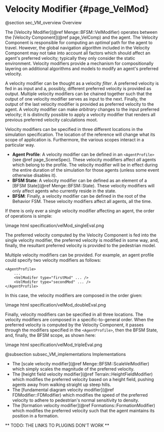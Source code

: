 Velocity Modifier {#page_VelMod}
=================

@section sec_VM_overview Overview

The [Velocity Modifier](@ref Menge::BFSM::VelModifier) operates between the [Velocity Component](@ref page_VelComp) and the agent.  The Velocity Component is responsible for computing an *optimal* path for the agent to travel.  However, the global navigation algorithm included in the Velocity Component may not take into account all factors which should affect an agent's preferred velocity; typically they only consider the static environment.  Velocity modifiers provide a mechanism for compositionally layering on additional algorithms and models to modify an agent's preferred velocity.

A velocity modifier can be thought as a velocity *filter*.  A preferred velocity is fed in as input and a, possibly, different preferred velocity is provided as output.  Multiple velocity modifiers can be chained together such that the output of one velocity modifier serves as input to the next. Finally, the output of the last velocity modifier is provided as preferred velocity to the agent.  A velocity modifier can make *arbitrary* changes to the input preferred velocity; it is distinctly possible to apply a velocity modifier that renders all previous preferred velocity calculations moot.

Velocity modifiers can be specified in three different locations in the simulation specification.  The location of the reference will change what its scope of application is.  Furthermore, the various scopes interact in a particular way.

- __Agent Profile__: A velocity modifier can be defined in an `<AgentProfile>` (see @ref page_SceneSpec).  These velocity modifiers affect *all* agents which belong to the profile.  The velocity modifier will be in effect during the entire duration of the simulation for those agents (unless some event otherwise disables it).
- __BFSM State__: A velocity modifier can be defined as an element of a [BFSM State](@ref Menge::BFSM::State).  These velocity modifiers will only affect agents who currently reside in the state.
- __BFSM__: Finally, a velocity modifier can be defined in the root of the Behavior FSM.  These velocity modifiers affect all agents, all the time.

If there is only ever a single velocity modifier affecting an agent, the order of operations is simple:

\image html specification/velMod_singleEval.png

The preferred velocity computed by the Velocity Component is fed into the single velocity modifier, the preferred velocity is modified in some way, and, finally, the resultant preferred velocity is provided to the pedestrian model.

Multiple velocity modifiers can be provided.  For example, an agent profile could specify two velocity modifiers as follows:

	<AgentProfile>
		...
		<VelModifer type="firstMod" ... />
		<VelModifer type="secondMod" ... />
	</AgentProfile>
	
In this case, the velocity modifiers are composed in the order given:

\image html specification/velMod_doubleEval.png

Finally, velocity modifiers can be specified in all three locations.  The velocity modifiers are composed in a specific-to-general order.  When the preferred velocity is computed by the Velocity Component, it passes through the modifiers specified in the `<AgentProfile>`, then the BFSM State, and, finally, the BFSM scope, as shown here:

\image html specification/velMod_tripleEval.png


@subsection subsec_VM_implementations Implementations

- The [scale velocity modifier](@ref Menge::BFSM::ScaleVelModifier) which simply scales the magnitude of the preferred velocity.
- The [height field velocity modifier](@ref Terrain::HeightFieldModifier) which modifies the preferred velocity based on a height field, pushing agents away from walking straight up steep hills.
- The [fundamental diagram velocity modifier](@ref FDModifier::FDModifier) which modifies the speed of the preferred velocity to adhere to pedestrian's normal sensitivity to density.
- The [formation velocity modifier](@ref Formations::FormationModifier) which modifies the preferred velocity such that the agent maintains its position in a formation.

** TODO: THE LINKS TO PLUGINS DON'T WORK ** 